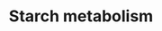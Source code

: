 ---
annotations:
- id: PW:0001390
  parent: classic metabolic pathway
  type: Pathway Ontology
  value: starch biosynthetic pathway
authors:
- Anwesha
- Sbohler
- Egonw
- MaintBot
- Mkutmon
- Eweitz
description: This pathways describes the synthesis and degradation reactions of starch
  in the chloroplast.The metabolic link with the Calvin-Benson Cycle, Sucrose Metabolism
  and Glycolysis are indicated. Protein identifiers for A. thaliana are from UNIPROT.
  The pathway is inspired from information drawn for Plant Physiology (Taiz and Zeiger)
  Third Edition and KEGG Pathways.
last-edited: 2021-05-27
organisms:
- Arabidopsis thaliana
redirect_from:
- /index.php/Pathway:WP2622
- /instance/WP2622
revision: null
schema-jsonld:
- '@context': https://schema.org/
  '@id': https://wikipathways.github.io/pathways/WP2622.html
  '@type': Dataset
  creator:
    '@type': Organization
    name: WikiPathways
  description: This pathways describes the synthesis and degradation reactions of
    starch in the chloroplast.The metabolic link with the Calvin-Benson Cycle, Sucrose
    Metabolism and Glycolysis are indicated. Protein identifiers for A. thaliana are
    from UNIPROT. The pathway is inspired from information drawn for Plant Physiology
    (Taiz and Zeiger) Third Edition and KEGG Pathways.
  keywords:
  - ''
  - ADG2
  - ADP
  - ADP-glucose
  - APL2
  - APL3
  - APS1
  - ATP
  - Calvin-Benson Cycle
  - FBP
  - Glycolysis
  - H2O
  - PGI1
  - PGMP
  - PHS1
  - PPi
  - Pi
  - SS1
  - SS2
  - SS3
  - Sucrose Metabolism
  - fructose 1,6-bisphosphate
  - fructose 6-phosphate
  - glucose 1-phosphate
  - glucose 6-phosphate
  - starch
  license: CC0
  name: Starch metabolism
seo: CreativeWork
title: Starch metabolism
wpid: WP2622
---